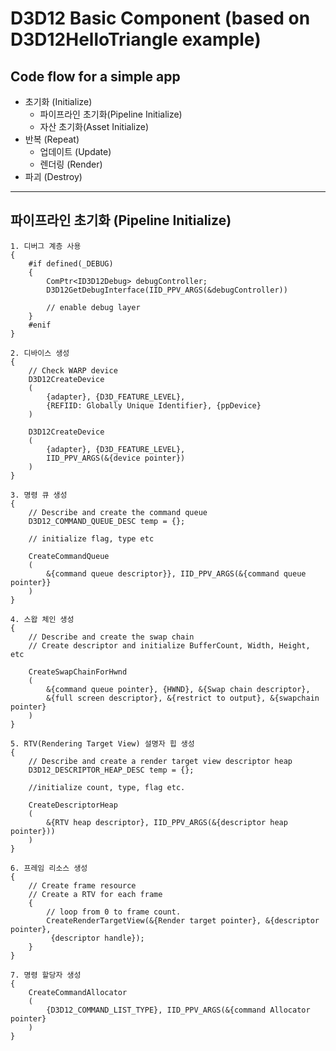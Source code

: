 # D3D12 Basic Component (based on D3D12HelloTriangle example)
## Code flow for a simple app
- 초기화 (Initialize)
    - 파이프라인 초기화(Pipeline Initialize)
    - 자산 초기화(Asset Initialize)
- 반복 (Repeat)
    - 업데이트 (Update)
    - 렌더링 (Render)
- 파괴 (Destroy)
-----------------
## 파이프라인 초기화 (Pipeline Initialize)
```
1. 디버그 계층 사용
{
    #if defined(_DEBUG)
    {
        ComPtr<ID3D12Debug> debugController;
        D3D12GetDebugInterface(IID_PPV_ARGS(&debugController))
        
        // enable debug layer
    }
    #enif
}
```
```
2. 디바이스 생성
{
    // Check WARP device
    D3D12CreateDevice
    (
        {adapter}, {D3D_FEATURE_LEVEL}, 
        {REFIID: Globally Unique Identifier}, {ppDevice}
    )

    D3D12CreateDevice
    (
        {adapter}, {D3D_FEATURE_LEVEL},
        IID_PPV_ARGS(&{device pointer})
    )
}
```
```
3. 명령 큐 생성
{
    // Describe and create the command queue
    D3D12_COMMAND_QUEUE_DESC temp = {};

    // initialize flag, type etc

    CreateCommandQueue
    (
        &{command queue descriptor}}, IID_PPV_ARGS(&{command queue pointer}}
    )
}
```
```
4. 스왑 체인 생성
{
    // Describe and create the swap chain
    // Create descriptor and initialize BufferCount, Width, Height, etc

    CreateSwapChainForHwnd
    (
        &{command queue pointer}, {HWND}, &{Swap chain descriptor},
        &{full screen descriptor}, &{restrict to output}, &{swapchain pointer}
    )
}
```
```
5. RTV(Rendering Target View) 설명자 힙 생성   
{
    // Describe and create a render target view descriptor heap
    D3D12_DESCRIPTOR_HEAP_DESC temp = {};

    //initialize count, type, flag etc.

    CreateDescriptorHeap
    (
        &{RTV heap descriptor}, IID_PPV_ARGS(&{descriptor heap pointer}))
    )
}
```
```
6. 프레임 리소스 생성
{
    // Create frame resource
    // Create a RTV for each frame 
    {
        // loop from 0 to frame count. 
        CreateRenderTargetView(&{Render target pointer}, &{descriptor pointer},
         {descriptor handle});
    }
}
```
```
7. 명령 할당자 생성
{
    CreateCommandAllocator
    (
        {D3D12_COMMAND_LIST_TYPE}, IID_PPV_ARGS(&{command Allocator pointer}
    )
}
```